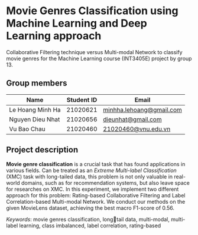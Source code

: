 # Movie Genres Classification using Machine Learning and Deep Learning approach
Collaborative Filtering technique versus Multi-modal Network to classify movie genres for the Machine Learning course (INT3405E) project by group 13.

## Group members
| Name               | Student ID | Email               |
|--------------------|------------|---------------------|
| Le Hoang Minh Ha   | 21020621   | minhha.lehoang@gmail.com |
| Nguyen Dieu Nhat   | 21020656   | dieunhat@gmail.com |
| Vu Bao Chau        | 21020460   | 21020460@vnu.edu.vn |

## Project description
**Movie genre classification** is a crucial task that has found applications in various fields. Can be treated as an _Extreme Multi-label Classification_ (XMC) task with long-tailed data, this problem is not only valuable in real-world domains, such as for recommendation systems, but also leave space for researches on XMC. In this experiment, we implement two different approach for this problem: Rating-based Collaborative Filtering and Label Correlation-based Multi-modal Network. We conduct our methods on the given MovieLens dataset, achieving the best macro F1-score of 0.56.


_Keywords_: movie genres classification, longtail data, multi-modal, multi-label learning, class imbalanced, label correlation, rating-based
